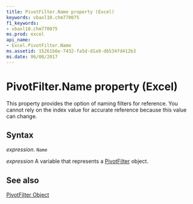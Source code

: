 ```yaml
---
title: PivotFilter.Name property (Excel)
keywords: vbaxl10.chm770075
f1_keywords:
- vbaxl10.chm770075
ms.prod: excel
api_name:
- Excel.PivotFilter.Name
ms.assetid: 15261b6e-7432-fa5d-d1a9-d6534fd412b3
ms.date: 06/08/2017
---
```



# PivotFilter.Name property (Excel)

This property provides the option of naming filters for reference. You cannot rely on the index value for accurate reference because this value can change.


## Syntax

_expression_. `Name`

_expression_ A variable that represents a [PivotFilter](Excel.PivotFilter.md) object.


## See also


[PivotFilter Object](Excel.PivotFilter.md)

